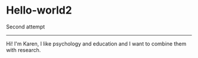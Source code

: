 # Hello-world2
Second attempt
____________________

Hi!
I'm Karen, I like psychology and education and I want to combine them with research. 


